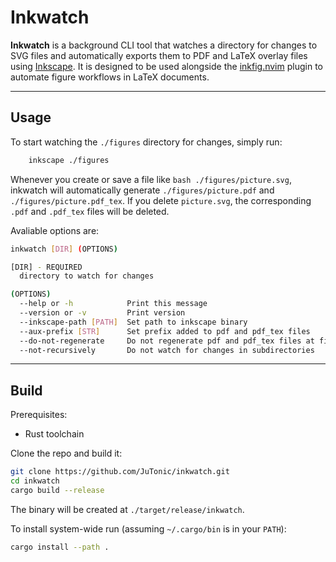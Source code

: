 # Inkwatch

**Inkwatch** is a background CLI tool that watches a directory for changes to SVG files and automatically exports them to PDF and LaTeX overlay files using [Inkscape](https://inkscape.org). It is designed to be used alongside the [inkfig.nvim](https://github.com/JuTonic/inkfig.nvim) plugin to automate figure workflows in LaTeX documents.

---

## Usage

To start watching the `./figures` directory for changes, simply run:

```bash
    inkscape ./figures
```

Whenever you create or save a file like `bash ./figures/picture.svg`, inkwatch will automatically generate `./figures/picture.pdf` and `./figures/picture.pdf_tex`. If you delete `picture.svg`, the corresponding `.pdf` and `.pdf_tex` files will be deleted.

Avaliable options are:

```bash
inkwatch [DIR] (OPTIONS)

[DIR] - REQUIRED
  directory to watch for changes

(OPTIONS)
  --help or -h            Print this message
  --version or -v         Print version
  --inkscape-path [PATH]  Set path to inkscape binary
  --aux-prefix [STR]      Set prefix added to pdf and pdf_tex files
  --do-not-regenerate     Do not regenerate pdf and pdf_tex files at first run
  --not-recursively       Do not watch for changes in subdirectories
```

---

## Build

Prerequisites:
- Rust toolchain

Clone the repo and build it:

```bash
git clone https://github.com/JuTonic/inkwatch.git
cd inkwatch
cargo build --release
```

The binary will be created at `./target/release/inkwatch`.

To install system-wide run (assuming `~/.cargo/bin` is in your `PATH`):

```bash
cargo install --path .
```
